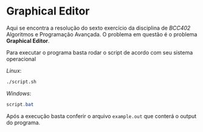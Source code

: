 # **Graphical Editor**

Aqui se encontra a resolução do sexto exercício da disciplina de *BCC402* Algoritmos e Programação Avançada. O problema em questão é o problema **Graphical Editor**.

Para executar o programa basta rodar o script de acordo com seu sistema operacional

_Linux_:
```sh
./script.sh
```

_Windows_:
```powershell
script.bat
```

Após a execução basta conferir o arquivo ```example.out``` que conterá o output do programa.
